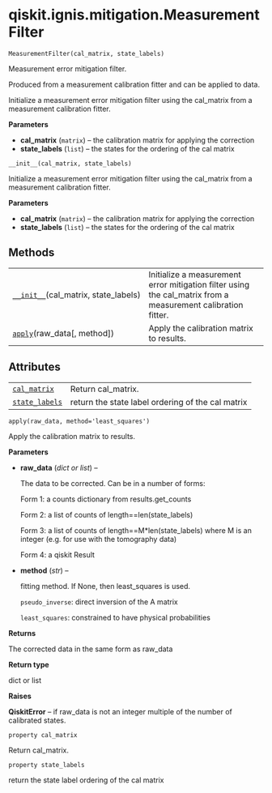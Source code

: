 # qiskit.ignis.mitigation.MeasurementFilter

<span id="undefined" />

`MeasurementFilter(cal_matrix, state_labels)`

Measurement error mitigation filter.

Produced from a measurement calibration fitter and can be applied to data.

Initialize a measurement error mitigation filter using the cal\_matrix from a measurement calibration fitter.

**Parameters**

*   **cal\_matrix** (`matrix`) – the calibration matrix for applying the correction
*   **state\_labels** (`list`) – the states for the ordering of the cal matrix

<span id="undefined" />

`__init__(cal_matrix, state_labels)`

Initialize a measurement error mitigation filter using the cal\_matrix from a measurement calibration fitter.

**Parameters**

*   **cal\_matrix** (`matrix`) – the calibration matrix for applying the correction
*   **state\_labels** (`list`) – the states for the ordering of the cal matrix

## Methods

|                                                                                                                                                    |                                                                                                               |
| -------------------------------------------------------------------------------------------------------------------------------------------------- | ------------------------------------------------------------------------------------------------------------- |
| [`__init__`](#qiskit.ignis.mitigation.MeasurementFilter.__init__ "qiskit.ignis.mitigation.MeasurementFilter.__init__")(cal\_matrix, state\_labels) | Initialize a measurement error mitigation filter using the cal\_matrix from a measurement calibration fitter. |
| [`apply`](#qiskit.ignis.mitigation.MeasurementFilter.apply "qiskit.ignis.mitigation.MeasurementFilter.apply")(raw\_data\[, method])                | Apply the calibration matrix to results.                                                                      |

## Attributes

|                                                                                                                                    |                                                   |
| ---------------------------------------------------------------------------------------------------------------------------------- | ------------------------------------------------- |
| [`cal_matrix`](#qiskit.ignis.mitigation.MeasurementFilter.cal_matrix "qiskit.ignis.mitigation.MeasurementFilter.cal_matrix")       | Return cal\_matrix.                               |
| [`state_labels`](#qiskit.ignis.mitigation.MeasurementFilter.state_labels "qiskit.ignis.mitigation.MeasurementFilter.state_labels") | return the state label ordering of the cal matrix |

<span id="undefined" />

`apply(raw_data, method='least_squares')`

Apply the calibration matrix to results.

**Parameters**

*   **raw\_data** (*dict or list*) –

    The data to be corrected. Can be in a number of forms:

    Form 1: a counts dictionary from results.get\_counts

    Form 2: a list of counts of length==len(state\_labels)

    Form 3: a list of counts of length==M\*len(state\_labels) where M is an integer (e.g. for use with the tomography data)

    Form 4: a qiskit Result

*   **method** (*str*) –

    fitting method. If None, then least\_squares is used.

    `pseudo_inverse`: direct inversion of the A matrix

    `least_squares`: constrained to have physical probabilities

**Returns**

The corrected data in the same form as raw\_data

**Return type**

dict or list

**Raises**

**QiskitError** – if raw\_data is not an integer multiple of the number of calibrated states.

<span id="undefined" />

`property cal_matrix`

Return cal\_matrix.

<span id="undefined" />

`property state_labels`

return the state label ordering of the cal matrix

